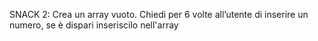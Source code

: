 SNACK 2:
Crea un array vuoto.
Chiedi per 6 volte all’utente di inserire un numero, se è dispari inseriscilo nell'array